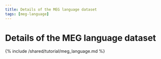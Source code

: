 ```yaml
---
title: Details of the MEG language dataset
tags: [meg-language]
---
```


# Details of the MEG language dataset

{% include /shared/tutorial/meg_language.md %}
